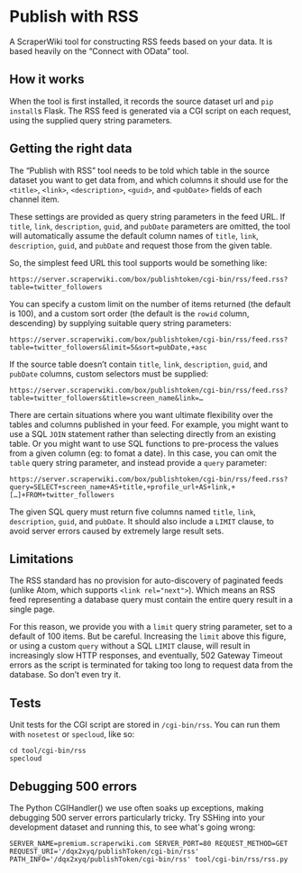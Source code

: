 # Publish with RSS

A ScraperWiki tool for constructing RSS feeds based on your data. It is based heavily on the “Connect with OData” tool.

## How it works

When the tool is first installed, it records the source dataset url and `pip install`s Flask. The RSS feed is generated via a CGI script on each request, using the supplied query string parameters.

## Getting the right data

The “Publish with RSS” tool needs to be told which table in the source dataset you want to get data from, and which columns it should use for the `<title>`, `<link>`, `<description>`, `<guid>`, and `<pubDate>` fields of each channel item.

These settings are provided as query string parameters in the feed URL. If `title`, `link`, `description`, `guid`, and `pubDate` parameters are omitted, the tool will automatically assume the default column names of `title`, `link`, `description`, `guid`, and `pubDate` and request those from the given table.

So, the simplest feed URL this tool supports would be something like:

```
https://server.scraperwiki.com/box/publishtoken/cgi-bin/rss/feed.rss?table=twitter_followers
```

You can specify a custom limit on the number of items returned (the default is 100), and a custom sort order (the default is the `rowid` column, descending) by supplying suitable query string parameters:

```
https://server.scraperwiki.com/box/publishtoken/cgi-bin/rss/feed.rss?table=twitter_followers&limit=5&sort=pubDate,+asc
```

If the source table doesn’t contain `title`, `link`, `description`, `guid`, and `pubDate` columns, custom selectors must be supplied:

```
https://server.scraperwiki.com/box/publishtoken/cgi-bin/rss/feed.rss?table=twitter_followers&title=screen_name&link=…
```

There are certain situations where you want ultimate flexibility over the tables and columns published in your feed. For example, you might want to use a SQL `JOIN` statement rather than selecting directly from an existing table. Or you might want to use SQL functions to pre-process the values from a given column (eg: to fomat a date). In this case, you can omit the `table` query string parameter, and instead provide a `query` parameter:

```
https://server.scraperwiki.com/box/publishtoken/cgi-bin/rss/feed.rss?query=SELECT+screen_name+AS+title,+profile_url+AS+link,+[…]+FROM+twitter_followers
```

The given SQL query must return five columns named `title`, `link`, `description`, `guid`, and `pubDate`. It should also include a `LIMIT` clause, to avoid server errors caused by extremely large result sets.

## Limitations

The RSS standard has no provision for auto-discovery of paginated feeds (unlike Atom, which supports `<link rel="next">`). Which means an RSS feed representing a database query must contain the entire query result in a single page.

For this reason, we provide you with a `limit` query string parameter, set to a default of 100 items. But be careful. Increasing the `limit` above this figure, or using a custom `query` without a SQL `LIMIT` clause, will result in increasingly slow HTTP responses, and eventually, 502 Gateway Timeout errors as the script is terminated for taking too long to request data from the database. So don’t even try it.

## Tests

Unit tests for the CGI script are stored in `/cgi-bin/rss`. You can run them with `nosetest` or `specloud`, like so:

```
cd tool/cgi-bin/rss
specloud
```

## Debugging 500 errors

The Python CGIHandler() we use often soaks up exceptions, making debugging 500 server errors particularly tricky. Try SSHing into your development dataset and running this, to see what's going wrong:

```
SERVER_NAME=premium.scraperwiki.com SERVER_PORT=80 REQUEST_METHOD=GET REQUEST_URI='/dqx2xyq/publishToken/cgi-bin/rss' PATH_INFO='/dqx2xyq/publishToken/cgi-bin/rss' tool/cgi-bin/rss/rss.py
```
